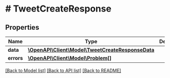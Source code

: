 # # TweetCreateResponse

## Properties

Name | Type | Description | Notes
------------ | ------------- | ------------- | -------------
**data** | [**\OpenAPI\Client\Model\TweetCreateResponseData**](TweetCreateResponseData.md) |  | [optional]
**errors** | [**\OpenAPI\Client\Model\Problem[]**](Problem.md) |  | [optional]

[[Back to Model list]](../../README.md#models) [[Back to API list]](../../README.md#endpoints) [[Back to README]](../../README.md)
